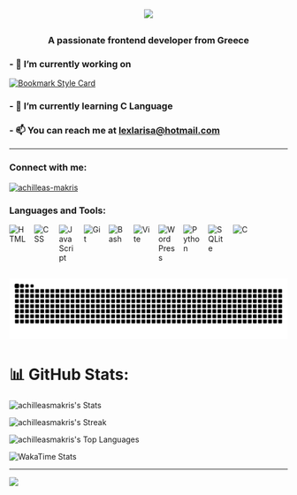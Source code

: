 <h1 align="center">
    <img src="https://readme-typing-svg.herokuapp.com/?font=Righteous&size=35&color=F76B92&center=true&vCenter=true&width=500&height=70&duration=4000&lines=Hi+There!+👋🏼;+I'm+Achilleas+Makris!;" />
</h1>
<h3 align="center">A passionate frontend developer from Greece</h3>

### - 🔭 I’m currently working on  
[![Bookmark Style Card](https://svg.bookmark.style/api?url=https://github.com/GreekPseudoCode/vscode-pseudocode-extension&style=horizontal)](https://github.com/GreekPseudoCode/vscode-pseudocode-extension)
### - 🌱 I’m currently learning **C Language**

### - 📫 You can reach me at **lexlarisa@hotmail.com**

---


<h3 align="left">Connect with me:</h3>
<p align="left">
<a href="https://linkedin.com/in/achilleas-makris" target="blank"><img align="center" src="https://raw.githubusercontent.com/rahuldkjain/github-profile-readme-generator/master/src/images/icons/Social/linked-in-alt.svg" alt="achilleas-makris" height="30" width="40" /></a>
</p>

### Languages and Tools:
<p align="left" style="display: flex; gap: 15px;">
  <img alt="HTML" width="30px" src="https://cdn.jsdelivr.net/gh/devicons/devicon/icons/html5/html5-plain.svg" />
  <img alt="CSS" width="30px" src="https://cdn.jsdelivr.net/gh/devicons/devicon/icons/css3/css3-plain.svg" />
  <img alt="JavaScript" width="30px" src="https://cdn.jsdelivr.net/gh/devicons/devicon/icons/javascript/javascript-plain.svg" />
  <img alt="Git" width="30px" src="https://cdn.jsdelivr.net/gh/devicons/devicon/icons/git/git-original.svg" />
  <img alt="Bash" width="30px" src="https://cdn.worldvectorlogo.com/logos/bash-2.svg" />
  <img alt="Vite" width="30px" src="https://cdn.jsdelivr.net/gh/devicons/devicon/icons/vitejs/vitejs-original.svg" />
  <img alt="WordPress" width="30px" src="https://cdn.worldvectorlogo.com/logos/wordpress-icon-1.svg" />
  <img alt="Python" width="30px" src="https://cdn.jsdelivr.net/gh/devicons/devicon/icons/python/python-original.svg" />
  <img alt="SQLite" width="30px" src="https://cdn.jsdelivr.net/gh/devicons/devicon/icons/sqlite/sqlite-original.svg" />
  <img alt="C" width="30px" src="https://cdn.worldvectorlogo.com/logos/c-1.svg" />
</p>

![snake gif](https://github.com/Achilleasmakris/achilleasmakris/blob/output/github-snake-dark.svg)
---

# 📊 GitHub Stats:
<p align="left">
  <img alt="achilleasmakris's Stats" src="https://github-readme-stats-phi-six-68.vercel.app/api?username=achilleasmakris&theme=dracula&show_icons=true&hide_border=true&count_private=true" />
</p>
<p align="left">
  <img alt="achilleasmakris's Streak" src="https://github-readme-streak-stats.herokuapp.com/?user=achilleasmakris&theme=dracula&hide_border=true" />
</p>
<p align="left">
  <img alt="achilleasmakris's Top Languages" src="https://github-readme-stats-phi-six-68.vercel.app/api/top-langs/?username=achilleasmakris&theme=dracula&show_icons=true&hide_border=true&layout=compact" />
</p>


![WakaTime Stats](https://github-readme-stats.vercel.app/api/wakatime?username=achilleasmakris&layout=compact&theme=dracula&link=https://www.github.com/achilleasmakris/)

<!--START_SECTION:waka-->
<!--END_SECTION:waka-->


---
[![](https://visitcount.itsvg.in/api?id=achilleasmakris&icon=0&color=11)](https://visitcount.itsvg.in)

